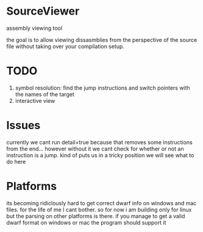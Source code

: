 # SourceViewer
assembly viewing tool

the goal is to allow viewing dissasmblies from the perspective of the source file without taking over your compilation setup.

# TODO 
1. symbol resolution: find the jump instructions and switch pointers with the names of the target
2. interactive view

# Issues
currently we cant run detail=true because that removes some instructions from the end...
however without it we cant check for whether or not an instruction is a jump.
kind of puts us in a tricky position we will see what to do here

# Platforms
its becoming ridiclously hard to get correct dwarf info on windows and mac files.
for the life of me I cant bother. so for now i am building only for linux but the parsing on other platforms is there.
if you manage to get a valid dwarf format on windows or mac the program should support it

